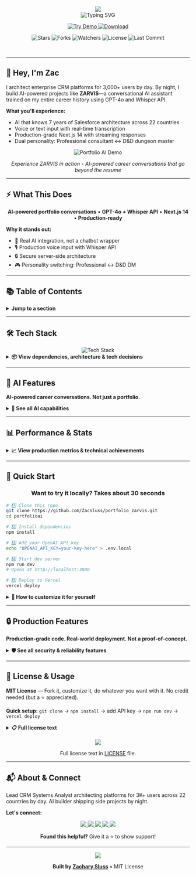 <div align="center">

<!-- Hero Header -->
<img src="https://capsule-render.vercel.app/api?type=waving&color=gradient&customColorList=6,12,20&height=200&section=header&text=Zachary%20Sluss&fontSize=70&fontColor=FFFFFF&animation=twinkling&fontAlignY=25&desc=Enterprise%20Technology%20Leader%20%7C%20Lead%20CRM%20Systems%20Analyst&descSize=20&descAlignY=50&descAlign=50"/>

<br/>

<!-- Animated Subtitle -->
<img src="https://readme-typing-svg.demolab.com?font=Fira+Code&weight=600&size=22&duration=3000&pause=1000&color=2d9a5e&center=true&vCenter=true&random=false&width=750&lines=%245M%2B+Platforms+%E2%80%A2+3K+Users+%E2%80%A2+22+Countries;AI-Enabled+Portfolio+%E2%80%A2+GPT-4o+%2B+Whisper;AWS+%26+Tableau+Certified+%E2%80%A2+Seeking+Director%2FVP;Multi-Passionate+%E2%80%A2+Always+Learning+%E2%80%A2+Never+Settling" alt="Typing SVG" />

<br/>

<!-- Main Action Buttons -->
<p align="center">
  <a href="https://portfoliozarvis.vercel.app">
    <img src="https://img.shields.io/badge/🤖_TALK-TO_ZARVIS-2e8b57?style=for-the-badge&labelColor=000000&logo=openai&logoColor=white" alt="Try Demo"/>
  </a>
  <a href="https://github.com/Zacsluss/portfolio_zarvis/archive/refs/heads/main.zip">
    <img src="https://img.shields.io/badge/⬇️_DOWNLOAD-TEMPLATE-d97706?style=for-the-badge&labelColor=000000&logo=github&logoColor=white" alt="Download"/>
  </a>
</p>

<!-- GitHub Stats Badges -->
<p align="center">
  <img src="https://img.shields.io/github/stars/Zacsluss/portfolio_zarvis?style=social" alt="Stars"/>
  <img src="https://img.shields.io/github/forks/Zacsluss/portfolio_zarvis?style=social" alt="Forks"/>
  <img src="https://img.shields.io/github/watchers/Zacsluss/portfolio_zarvis?style=social" alt="Watchers"/>
  <img src="https://img.shields.io/github/license/Zacsluss/portfolio_zarvis?style=flat-square&color=555555" alt="License"/>
  <img src="https://img.shields.io/github/last-commit/Zacsluss/portfolio_zarvis?style=flat-square&color=666666" alt="Last Commit"/>
</p>

</div>

<br/>

---

## 👋 Hey, I'm Zac

I architect enterprise CRM platforms for 3,000+ users by day. By night, I build AI-powered projects like **ZARVIS**—a conversational AI assistant trained on my entire career history using GPT-4o and Whisper API.

**What you'll experience:**
- AI that knows 7 years of Salesforce architecture across 22 countries
- Voice or text input with real-time transcription
- Production-grade Next.js 14 with streaming responses
- Dual personality: Professional consultant ↔ D&D dungeon master

<div align="center">

![Portfolio AI Demo](public/profileai.gif)

*Experience ZARVIS in action - AI-powered career conversations that go beyond the resume*

</div>

---

## ⚡ What This Does

<div align="center">

**AI-powered portfolio conversations** • **GPT-4o + Whisper API** • **Next.js 14** • **Production-ready**

</div>

**Why it stands out:**
- 🎯 Real AI integration, not a chatbot wrapper
- 🎙️ Production voice input with Whisper API
- 🔒 Secure server-side architecture
- 🎮 Personality switching: Professional ↔ D&D DM

---

## 📚 Table of Contents

<details>
<summary><b>Jump to a section</b></summary>

- [🛠️ Tech Stack](#️-tech-stack)
- [🤖 AI Features](#-ai-features)
- [📊 Performance & Stats](#-performance--stats)
- [🚀 Quick Start](#-quick-start)
- [🔒 Production Features](#-production-features)
- [📄 License & Usage](#-license--usage)
- [📬 About & Connect](#-about--connect)

</details>

---

## 🛠️ Tech Stack

<div align="center">

<img src="https://skillicons.dev/icons?i=nextjs,typescript,vercel,react,tailwind,nodejs" alt="Tech Stack" />

</div>

<details>
<summary><b>📦 View dependencies, architecture & tech decisions</b></summary>

<br/>

<div align="center">

### Core Dependencies

<table>
<tr>
<td align="center" width="25%">
<img src="https://img.shields.io/badge/Next.js-14-000000?style=flat-square&logo=nextdotjs&logoColor=white"/><br/>
<sub><b>Framework</b></sub>
</td>
<td align="center" width="25%">
<img src="https://img.shields.io/badge/TypeScript-5.3-1E4A6D?style=flat-square&logo=typescript&logoColor=white"/><br/>
<sub><b>Language</b></sub>
</td>
<td align="center" width="25%">
<img src="https://img.shields.io/badge/GPT--4o-v6.7.0-412991?style=flat-square&logo=openai&logoColor=white"/><br/>
<sub><b>AI Model</b></sub>
</td>
<td align="center" width="25%">
<img src="https://img.shields.io/badge/Whisper-API-2d7a3e?style=flat-square&logo=openai&logoColor=white"/><br/>
<sub><b>Voice</b></sub>
</td>
</tr>
</table>

</div>

**Why this stack?**

- **Next.js 14** - App Router with server-side API routes (protects API keys)
- **TypeScript 5.3** - Strict mode with zero ESLint warnings
- **OpenAI GPT-4o** - Latest conversational model for nuanced responses
- **Whisper API** - Real-time voice transcription
- **Zustand** - Lightweight state management
- **Tailwind CSS** - Fast styling with Framer Motion animations
- **Vercel** - Serverless deployment with edge functions

**Architecture:**
```
Next.js 14 App Router
├── /app/api/* - Server-side API routes (protect keys)
├── /lib/* - Career data & AI context
├── /components/* - React components
└── Vercel Serverless Functions
```

</details>

---

## 🤖 AI Features

**AI-powered career conversations. Not just a portfolio.**

<details>
<summary><b>🧠 See all AI capabilities</b></summary>

<br/>

<div align="center">

<table>
<tr>
<td width="50%" align="center">

### 💬 Conversational Intelligence

**GPT-4o trained on complete career history**<br/>
Knows every project, certification, and technical decision<br/>
<br/>
**Multi-turn conversation handling**<br/>
Remembers context across the entire chat<br/>
<br/>
**Streaming responses**<br/>
Real-time text generation for better UX<br/>
<br/>
**Custom prompts**<br/>
Tailored to my specific background and personality

</td>
<td width="50%" align="center">

### 🎙️ Voice & Input

**Whisper API voice transcription**<br/>
Natural voice input with high accuracy<br/>
<br/>
**Dual mode switching**<br/>
Professional consultant OR D&D dungeon master<br/>
<br/>
**Error handling**<br/>
API key validation, rate limits, quota detection<br/>
<br/>
**Security**<br/>
Server-side key protection, input sanitization

</td>
</tr>
</table>

</div>

**Every AI feature is production-ready with comprehensive error handling.**

</details>

---

## 📊 Performance & Stats

<details>
<summary><b>📈 View production metrics & technical achievements</b></summary>

<br/>

<div align="center">

### Real numbers from production deployment

<table align="center">
<tr>
<td width="50%">

#### The Numbers
<table>
<tr><th align="center">Metric</th><th align="center">Value</th></tr>
<tr><td align="center">AI Model</td><td align="center">GPT-4o</td></tr>
<tr><td align="center">Voice API</td><td align="center">Whisper</td></tr>
<tr><td align="center">Framework</td><td align="center">Next.js 14</td></tr>
<tr><td align="center">Language</td><td align="center">TypeScript 5.3</td></tr>
<tr><td align="center">Page Load</td><td align="center">< 1 second</td></tr>
<tr><td align="center">ESLint Warnings</td><td align="center">0</td></tr>
</table>

</td>
<td width="50%">

#### Recent Updates (2025)
<table>
<tr><th align="center">Feature</th><th align="center">Status</th></tr>
<tr><td align="center">Enhanced Security</td><td align="center">✅</td></tr>
<tr><td align="center">API v6.7.0</td><td align="center">✅</td></tr>
<tr><td align="center">Rate Limiting</td><td align="center">✅</td></tr>
<tr><td align="center">Error Handling</td><td align="center">✅</td></tr>
<tr><td align="center">Documentation</td><td align="center">✅</td></tr>
<tr><td align="center">Cost: $15-20/mo</td><td align="center">💰</td></tr>
</table>

</td>
</tr>
</table>

</div>

**The Technical Challenge:**

Integrating GPT-4o into a production-grade portfolio that serves as both a demonstration of AI integration capabilities and a functional career showcase.

**What I solved:**
- ✅ Server-side API routes protect sensitive keys
- ✅ Streaming responses for optimal perceived performance
- ✅ Whisper API integration for voice transcription
- ✅ Production error handling (401, 429, 500, quota errors)
- ✅ Rate limiting and security hardening
- ✅ Cost-effective deployment ($15-20/month)

</details>

---

## 🚀 Quick Start

<div align="center">

### Want to try it locally? Takes about 30 seconds

</div>

```bash
# 1️⃣ Clone this repo
git clone https://github.com/Zacsluss/portfolio_zarvis.git
cd portfolioai

# 2️⃣ Install dependencies
npm install

# 3️⃣ Add your OpenAI API key
echo "OPENAI_API_KEY=your-key-here" > .env.local

# 4️⃣ Start dev server
npm run dev
# Opens at http://localhost:3000

# 5️⃣ Deploy to Vercel
vercel deploy
```

<details>
<summary><b>🔧 How to customize it for yourself</b></summary>

<br/>

**Make it yours (takes about 10 minutes):**

1. **Your content**: Edit `lib/portfolio-data.ts` with your professional history, skills, and projects
2. **Train the AI**: Modify `lib/assistant-context.ts` with your background, experiences, and personality
3. **Customize styling**: Adjust Tailwind configuration and theme colors in `tailwind.config.js`
4. **Add features**: Extend API routes in `app/api/` for additional functionality
5. **Deploy**: Run `vercel deploy` and add your `OPENAI_API_KEY` to Vercel environment variables

**Want to change the AI's personality?**
- Open `lib/assistant-context.ts`
- Modify the system prompt to match your style
- Save and watch ZARVIS become uniquely yours ✨

</details>

---

## 🔒 Production Features

**Production-grade code. Real-world deployment. Not a proof-of-concept.**

<details>
<summary><b>🛡️ See all security & reliability features</b></summary>

<br/>

<div align="center">

<table>
<tr>
<td width="50%" align="center">

### 🛡️ Security & Reliability

**Environment variable validation**<br/>
API key format checking, missing key detection<br/>
<br/>
**Comprehensive error handling**<br/>
Specific responses for 401, 429, 500, quota errors<br/>
<br/>
**Rate limiting**<br/>
10 requests/minute per IP (configurable)<br/>
<br/>
**Input sanitization**<br/>
XSS prevention, length limits, filtering<br/>
<br/>
**CSP headers**<br/>
Strict Content Security Policy<br/>
<br/>
**Secure key storage**<br/>
Server-side only, never exposed to client

</td>
<td width="50%" align="center">

### 📊 Monitoring & Operations

**Detailed error logging**<br/>
Console output for debugging<br/>
<br/>
**User-friendly error messages**<br/>
Clear actionable feedback<br/>
<br/>
**OpenAI API v6.7.0**<br/>
Latest stable version<br/>
<br/>
**Quota detection**<br/>
Billing/limit warnings<br/>
<br/>
**Build verification**<br/>
TypeScript strict mode, zero lint warnings<br/>
<br/>
**Cost optimization**<br/>
~$15-25/month operational costs

</td>
</tr>
</table>

</div>

**Additional Documentation:**
- [SECURITY_RECOMMENDATIONS.md](SECURITY_RECOMMENDATIONS.md) - API key security, rotation procedures
- [FIX_SUMMARY.md](FIX_SUMMARY.md) - Complete troubleshooting guide, fix history
- [CONTRIBUTING.md](CONTRIBUTING.md) - Contribution guidelines, coding standards

</details>

---

## 📄 License & Usage

**MIT License** — Fork it, customize it, do whatever you want with it. No credit needed (but a ⭐ appreciated).

**Quick setup:** `git clone` → `npm install` → add API key → `npm run dev` → `vercel deploy`

<details>
<summary><b>📋 Full license text</b></summary>

<br/>

```
MIT License

Copyright (c) 2025 Zachary Sluss

Permission is hereby granted, free of charge, to any person obtaining a copy
of this software and associated documentation files (the "Software"), to deal
in the Software without restriction, including without limitation the rights
to use, copy, modify, merge, publish, distribute, sublicense, and/or sell
copies of the Software, and to permit persons to whom the Software is
furnished to do so, subject to the following conditions:

The above copyright notice and this permission notice shall be included in all
copies or substantial portions of the Software.

THE SOFTWARE IS PROVIDED "AS IS", WITHOUT WARRANTY OF ANY KIND, EXPRESS OR
IMPLIED, INCLUDING BUT NOT LIMITED TO THE WARRANTIES OF MERCHANTABILITY,
FITNESS FOR A PARTICULAR PURPOSE AND NONINFRINGEMENT. IN NO EVENT SHALL THE
AUTHORS OR COPYRIGHT HOLDERS BE LIABLE FOR ANY CLAIM, DAMAGES OR OTHER
LIABILITY, WHETHER IN AN ACTION OF CONTRACT, TORT OR OTHERWISE, ARISING FROM,
OUT OF OR IN CONNECTION WITH THE SOFTWARE OR THE USE OR OTHER DEALINGS IN THE
SOFTWARE.
```

</details>

<br/>

<div align="center">

<img src="https://img.shields.io/badge/License-MIT-555555?style=for-the-badge&logo=opensourceinitiative&logoColor=white"/>

Full license text in [LICENSE](LICENSE) file.

</div>

---

## 📬 About & Connect

Lead CRM Systems Analyst architecting platforms for 3K+ users across 22 countries by day. AI builder shipping side projects by night.

**Let's connect:**

<div align="center">

<a href="https://portfoliozarvis.vercel.app">
  <img src="https://img.shields.io/badge/Portfolio-AI_Demo-2e7d5a?style=for-the-badge&logo=vercel&logoColor=white"/>
</a>
<a href="https://github.com/Zacsluss">
  <img src="https://img.shields.io/badge/GitHub-@Zacsluss-181717?style=for-the-badge&logo=github&logoColor=white"/>
</a>
<a href="https://linkedin.com/in/zacharyjsluss">
  <img src="https://img.shields.io/badge/LinkedIn-Zachary_Sluss-064789?style=for-the-badge&logo=linkedin&logoColor=white"/>
</a>
<a href="mailto:zacsluss@yahoo.com">
  <img src="https://img.shields.io/badge/Email-zacsluss@yahoo.com-b91c1c?style=for-the-badge&logo=gmail&logoColor=white"/>
</a>
<a href="https://raw.githubusercontent.com/Zacsluss/portfolio_zarvis/main/public/resume.pdf">
  <img src="https://img.shields.io/badge/Resume-Download_Resume-7c3aed?style=for-the-badge&logo=adobeacrobatreader&logoColor=white"/>
</a>

<br/>

**Found this helpful?** Give it a ⭐ to show support!

</div>

---

<div align="center">

<img src="https://capsule-render.vercel.app/api?type=waving&color=gradient&customColorList=6,12,20&height=100&section=footer"/>

**Built by [Zachary Sluss](https://github.com/Zacsluss)** • MIT License

</div>
